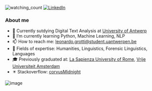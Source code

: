 <img src="https://komarev.com/ghpvc/?username=corvusMidnight&color=brightgreen" alt="watching_count" /> <a href="https://www.linkedin.com/in/LeonardoGrotti/" target="_blank"><img src="https://img.shields.io/badge/LinkedIn-%230077B5.svg?&style=flat-square&logo=linkedin&logoColor=white" alt="LinkedIn"></a>



### About me


- 🏫 Currently sutdying Digital Text Analysis at [University of Antwerp](https://www.uantwerpen.be/en/study/programmes/all-programmes/digital-text-analysis/)
- 🌱 I’m currently learning Python, Machine Learning, NLP
- 📫 How to reach me: leonardo.grotti@student.uantwerpen.be
- 📕 Fields of expertise: Humanities, Linguistics,  Forensic Linguistics, Languages
- 🎓 Previously graduated at: [La Sapienza University of Rome](https://corsidilaurea.uniroma1.it/it/corso/2021/29949/home), [Vrije Universiteit Amsterdam](https://vu.nl/en/education/master/humanities-research)
- ✴️ Stackoverflow: [corvusMidnight](https://stackoverflow.com/users/17034564/corvusmidnight)

![image](https://github-readme-stats.vercel.app/api?username=corvusMidnight&&show_icons=true&title_color=ffffff&icon_color=bb2acf&text_color=daf7dc&bg_color=151515)
